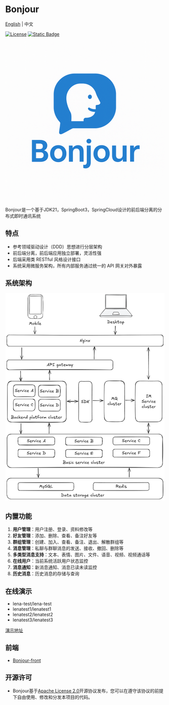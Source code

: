 # Bonjour

[English](README.md "View English version") | 中文

[![License](https://img.shields.io/badge/License-Apache_2.0-blue.svg)](LICENSE)
[![Static Badge](https://img.shields.io/badge/Bonjour-demo-blue.svg)](http://117.72.85.211:8898/ "点击访问在线演示")

![Bonjour](docs/bonjour_logo.png)

Bonjour是一个基于JDK21，SpringBoot3，SpringCloud设计的前后端分离的分布式即时通讯系统

## 特点

- 参考领域驱动设计（DDD）思想进行分层架构
- 前后端分离，前后端应用独立部署，灵活性强
- 后端采用类 RESTful 风格设计接口
- 系统采用微服务架构，所有内部服务通过统一的 API 网关对外暴露

## 系统架构

![系统架构图](docs/arch.excalidraw.png)

## 内置功能

1. **用户管理**：用户注册、登录、资料修改等
2. **好友管理**：添加、删除、查看、备注好友等
3. **群组管理**：创建、加入、查看、备注、退出、解散群组等
4. **消息管理**：私聊与群聊消息的发送、接收、撤回、删除等
5. **多类型消息支持**：文本、表情、图片、文件、语音、视频、视频通话等
6. **在线用户**：当前系统活跃用户状态监控
7. **消息通知**：新消息通知、消息已读未读监控
8. **历史消息**：历史消息的存储与查询

## 在线演示

- lena-test/lena-test
- lenatest1/lenatest1
- lenatest2/lenatest2
- lenatest3/lenatest3

[演示地址](http://117.72.85.211:8898/ "点击访问在线演示")

## 前端

- [Bonjour-front](https://github.com/JunjianD/Bonjour-front "访问Bonjour前端代码仓库")

## 开源许可

- Bonjour基于[Apache License 2.0](LICENSE "查看许可证")开源协议发布，您可以在遵守该协议的前提下自由使用、修改和分发本项目的代码。
